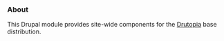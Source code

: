 <!-- writeme -->

### About

This Drupal module provides site-wide components for the [Drutopia](https://drutopia.org/) base distribution.
